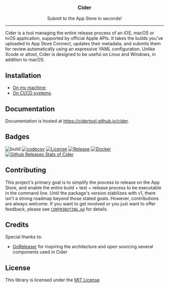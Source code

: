 <p align="center">
  <!-- <img alt="Cider logo" src="assets/go.png" height="150" /> -->
  <h3 align="center">Cider</h3>
  <p align="center">Submit to the App Store in seconds!</p>
</p>

---

Cider is a tool managing the entire release process of an iOS, macOS or tvOS application, supported by official Apple APIs. It takes the builds you've uploaded to App Store Connect, updates their metadata, and submits them for review automatically using an expressive YAML configuration. Unlike Xcode or altool, Cider is designed to be useful on Linux and Windows, in addition to macOS. 

## Installation

- [On my machine](https://cidertool.github.io/cider/install#local);
- [On CI/CD systems](https://cidertool.github.io/cider/install#ci).

## Documentation

Documentation is hosted at <https://cidertool.github.io/cider>.

## Badges

![build](https://github.com/cidertool/cider/workflows/build/badge.svg)
[![codecov](https://codecov.io/gh/cidertool/cider/branch/main/graph/badge.svg)](https://codecov.io/gh/cidertool/cider)
[![License](https://img.shields.io/github/license/cidertool/cider)](/LICENSE)
[![Release](https://img.shields.io/github/release/cidertool/cider.svg)](https://github.com/cidertool/cider/releases/latest)
[![Docker](https://img.shields.io/docker/pulls/cidertool/cider)](https://hub.docker.com/r/cidertool/cider)
[![Github Releases Stats of Cider](https://img.shields.io/github/downloads/cidertool/cider/total.svg?logo=github)](https://somsubhra.com/github-release-stats/?username=cidertool&repository=cider)

## Contributing

This project's primary goal is to simplify the process to release on the App Store, and enable the entire build + test + release process to be executable in the command line. Until the package's version stabilizes with v1, there isn't a strong roadmap beyond those stated goals. However, contributions are always welcome. If you want to get involved or you just want to offer feedback, please see [`CONTRIBUTING.md`](./.github/CONTRIBUTING.md) for details.

## Credits

Special thanks to:

- [GoReleaser](https://goreleaser.com/) for inspiring the architecture and open sourcing several components used in Cider

## License

This library is licensed under the [MIT License](./LICENSE)
